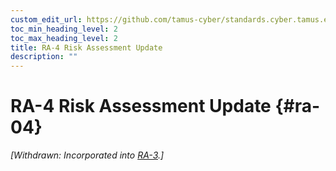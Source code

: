 ```yaml
---
custom_edit_url: https://github.com/tamus-cyber/standards.cyber.tamus.edu/tree/main/static/content/tamus.edu/TAMUS_profile.xml
toc_min_heading_level: 2
toc_max_heading_level: 2
title: RA-4 Risk Assessment Update
description: ""
---
```


# RA-4 Risk Assessment Update {#ra-04}


_[Withdrawn: Incorporated into [RA-3](../ra/ra-03#ra-03).]_

